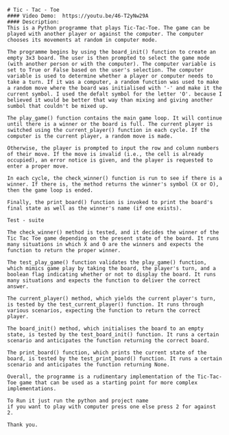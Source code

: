     # Tic - Tac - Toe
    #### Video Demo:  https://youtu.be/46-T2yNw29A
    #### Description:
    This is a Python programme that plays Tic-Tac-Toe. The game can be played with another player or against the computer. The computer chooses its movements at random in computer mode.

    The programme begins by using the board_init() function to create an empty 3x3 board. The user is then prompted to select the game mode (with another person or with the computer). The computer variable is set to True or False based on the user's selection. The computer variable is used to determine whether a player or computer needs to take a turn. If it was a computer, a random function was used to make a random move where the board was initialised with '-' and make it the current symbol. I used the defalt symbol for the letter 'O'. because I believed it would be better that way than mixing and giving another sumbol that couldn't be mixed up.

    The play_game() function contains the main game loop. It will continue until there is a winner or the board is full. The current player is switched using the current_player() function in each cycle. If the computer is the current player, a random move is made.

    Otherwise, the player is prompted to input the row and column numbers of their move. If the move is invalid (i.e., the cell is already occupied), an error notice is given, and the player is requested to enter a proper move.

    In each cycle, the check_winner() function is run to see if there is a winner. If there is, the method returns the winner's symbol (X or O), then the game loop is ended.

    Finally, the print_board() function is invoked to print the board's final state as well as the winner's name (if one exists).

    Test - suite

    The check_winner() method is tested, and it decides the winner of the Tic Tac Toe game depending on the present state of the board. It runs many situations in which X and O are the winners and expects the function to return the proper winner.

    The test_play_game() function validates the play_game() function, which mimics game play by taking the board, the player's turn, and a boolean flag indicating whether or not to display the board. It runs many situations and expects the function to deliver the correct answer.

    The current_player() method, which yields the current player's turn, is tested by the test_current_player() function. It runs through various scenarios, expecting the function to return the correct player.

    The board_init() method, which initialises the board to an empty state, is tested by the test_board_init() function. It runs a certain scenario and anticipates the function returning the correct board.

    The print_board() function, which prints the current state of the board, is tested by the test_print_board() function. It runs a certain scenario and anticipates the function returning None.

    Overall, the programme is a rudimentary implementation of the Tic-Tac-Toe game that can be used as a starting point for more complex implementations.

    To Run it just run the python and project name
    if you want to play with computer press one else press 2 for against 2.

    Thank you.
